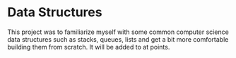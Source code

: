 # Data Structures

This project was to familiarize myself with some common computer science data structures such as stacks, queues, lists and get a bit more comfortable building them from scratch. It will be added to at points.

